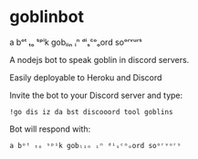 # goblinbot
a bᵒᵗ ₜₒ ˢᵖⁱk gobₗᵢₙ ᵢⁿ ᵈⁱₛᶜᵒₒord soᵒʳᵛᵘʳˢ

A nodejs bot to speak goblin in discord servers.

Easily deployable to Heroku and Discord

Invite the bot to your Discord server and type:

```text
!go dis iz da bst discooord tool goblins
```

Bot will respond with:

```
a bᵒᵗ ₜₒ ˢᵖⁱk gobₗᵢₙ ᵢⁿ ᵈⁱₛᶜᵒₒord soᵒʳᵛᵘʳˢ
```
